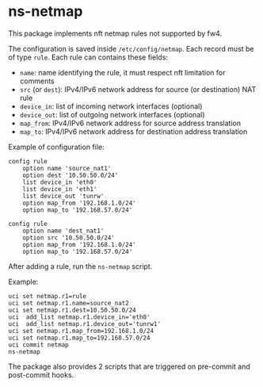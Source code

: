 # ns-netmap

This package implements nft netmap rules not supported by fw4.

The configuration is saved inside `/etc/config/netmap`.
Each record must be of type `rule`.
Each rule can contains these fields:
- `name`: name identifying the rule, it must respect nft limitation for comments
- `src` (or `dest`): IPv4/IPv6 network address for source (or destination) NAT rule
- `device_in`: list of incoming network interfaces (optional)
- `device_out`: list of outgoing network interfaces (optional)
- `map_from`: IPv4/IPv6 network address for source address translation
- `map_to`:	IPv4/IPv6 network address for destination address translation

Example of configuration file:
```
config rule
	option name 'source_nat1'
	option dest '10.50.50.0/24'
	list device_in 'eth0'
	list device_in 'eth1'
	list device_out 'tunrw'
	option map_from '192.168.1.0/24'
	option map_to '192.168.57.0/24'

config rule
	option name 'dest_nat1'
	option src '10.50.50.0/24'
	option map_from '192.168.1.0/24'
	option map_to '192.168.57.0/24'
```

After adding a rule, run the `ns-netmap` script.

Example:
```
uci set netmap.r1=rule
uci set netmap.r1.name=source_nat2
uci set netmap.r1.dest=10.50.50.0/24
uci  add_list netmap.r1.device_in='eth0'
uci  add_list netmap.r1.device_out='tunrw1'
uci set netmap.r1.map_from=192.168.1.0/24
uci set netmap.r1.map_to=192.168.57.0/24
uci commit netmap
ns-netmap
```

The package also provides 2 scripts that are triggered on pre-commit and post-commit hooks.
